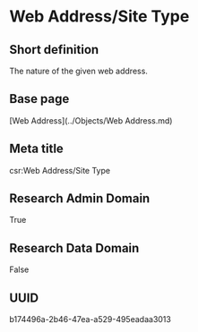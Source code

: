 # Web Address/Site Type
## Short definition
The nature of the given web address.
## Base page
[Web Address](../Objects/Web Address.md)
## Meta title
csr:Web Address/Site Type
## Research Admin Domain
True
## Research Data Domain
False
## UUID
b174496a-2b46-47ea-a529-495eadaa3013
